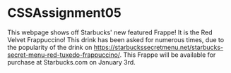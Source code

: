 # CSSAssignment05
 This webpage shows off Starbucks' new featured Frappe! It is the Red Velvet Frappuccino! This drink has been asked for numerous times, due to the popularity of the drink on https://starbuckssecretmenu.net/starbucks-secret-menu-red-tuxedo-frappuccino/. This Frappe will be available for purchase at Starbucks.com on January 3rd.
